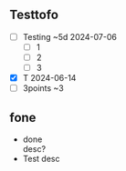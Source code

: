 ## Testtofo
- [ ] Testing ~5d 2024-07-06  
  - [ ] 1
  - [ ] 2
  - [ ] 3
- [x] T 2024-06-14  
- [ ] 3points ~3  

## fone
- done  
    desc?
- Test desc  